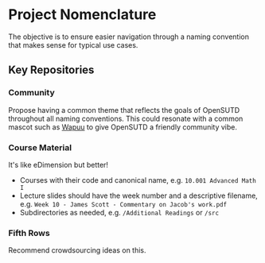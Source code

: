 # Project Nomenclature

The objective is to ensure easier navigation through a naming convention that makes sense for typical use cases.

## Key Repositories
### Community

Propose having a common theme that reflects the goals of OpenSUTD throughout all naming conventions. This could resonate with a common mascot such as [Wapuu](https://www.elmastudio.de/en/wapuu-the-official-wordpress-mascot/) to give OpenSUTD a friendly community vibe.

### Course Material

It's like eDimension but better!

* Courses with their code and canonical name, e.g. `10.001 Advanced Math I`
* Lecture slides should have the week number and a descriptive filename, e.g. `Week 10 - James Scott - Commentary on Jacob's work.pdf`
* Subdirectories as needed, e.g. `/Additional Readings` or `/src`

### Fifth Rows

Recommend crowdsourcing ideas on this.
